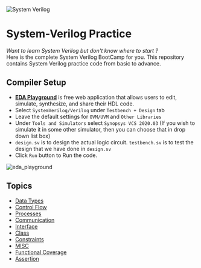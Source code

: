 
![System Verilog](https://user-images.githubusercontent.com/64604283/150481105-b3ab6fa7-f2b6-4047-aede-f914b23bdb9a.png)
# System-Verilog Practice 

*Want to learn System Verilog but don't know where to start ?* <br>
Here is the complete System Verilog BootCamp for you. 
This repository contains System Verilog practice code from basic to advance. 
## Compiler Setup
* **[EDA Playground](https://www.edaplayground.com/)** is free web application that allows users to edit, simulate, synthesize, and share their HDL code.
* Select `SystemVerilog/Verilog` under `Testbench + Design` tab
* Leave the default settings for `OVM/UVM` and `Other Libraries`
* Under `Tools and Simulators` select `Synopsys VCS 2020.03` (If you wish to simulate it in some other simulator, then you can choose that in drop down list box)
* `design.sv` is to design the actual logic circuit. `testbench.sv` is to test the design that we have done in `design.sv`
* Click `Run` button to Run the code.

![eda_playground](https://user-images.githubusercontent.com/64604283/150481628-d8cfef31-cd28-4ff4-81e1-b0dfdfcd0ea0.png)

## Topics
* [Data Types](https://github.com/Suntrakanesh/System-Verilog/tree/main/Data%20Types)
* [Control Flow](https://github.com/Suntrakanesh/System-Verilog/tree/main/control_flow)
* [Processes](https://github.com/Suntrakanesh/System-Verilog/tree/main/processes/fork_join)
* [Communication](https://github.com/Suntrakanesh/System-Verilog/tree/main/communication)
* [Interface](https://github.com/Suntrakanesh/System-Verilog/tree/main/Interface)
* [Class](https://github.com/Suntrakanesh/System-Verilog/tree/main/Class)
* [Constraints](https://github.com/Suntrakanesh/System-Verilog/tree/main/constraits)
* [MISC](https://github.com/Suntrakanesh/System-Verilog/tree/main/Misc)
* [Functional Coverage](https://github.com/Suntrakanesh/System-Verilog/tree/main/functional%20coverage)
* [Assertion](https://github.com/Suntrakanesh/System-Verilog/tree/main/Assertion)

